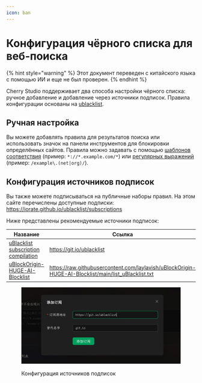 ```yaml
---
icon: ban
---
```

# Конфигурация чёрного списка для веб-поиска


{% hint style="warning" %}
Этот документ переведен с китайского языка с помощью ИИ и еще не был проверен.
{% endhint %}




Cherry Studio поддерживает два способа настройки чёрного списка: ручное добавление и добавление через источники подписок. Правила конфигурации основаны на [ublacklist](https://github.com/iorate/ublacklist).

## Ручная настройка

Вы можете добавлять правила для результатов поиска или использовать значок на панели инструментов для блокировки определённых сайтов. Правила можно задавать с помощью [шаблонов соответствия](https://developer.mozilla.org/zh-CN/docs/mozilla/add-ons/webextensions/match_patterns) (пример: `*://*.example.com/*`) или [регулярных выражений](https://developer.mozilla.org/zh-CN/docs/web/javascript/guide/regular_expressions) (пример: `/example\.(net|org)/`).

## Конфигурация источников подписок

Вы также можете подписываться на публичные наборы правил. На этом сайте перечислены доступные подписки:\
https://iorate.github.io/ublacklist/subscriptions

Ниже представлены рекомендуемые источники подписок:

| Название                                                                                               | Ссылка                                                                                                                               | Тип       |
| ------------------------------------------------------------------------------------------------------ | ------------------------------------------------------------------------------------------------------------------------------------ | --------- |
| [uBlacklist subscription compilation](https://github.com/eallion/uBlacklist-subscription-compilation)  | https://git.io/ublacklist                                                                                                            | Китайский |
| [uBlockOrigin-HUGE-AI-Blocklist](https://github.com/laylavish/uBlockOrigin-HUGE-AI-Blocklist)          | https://raw.githubusercontent.com/laylavish/uBlockOrigin-HUGE-AI-Blocklist/main/list_uBlacklist.txt                                  | AI-генерация |

<figure><img src="../.gitbook/assets/blacklist1.jpg" alt=""><figcaption><p>Конфигурация источников подписок</p></figcaption></figure>